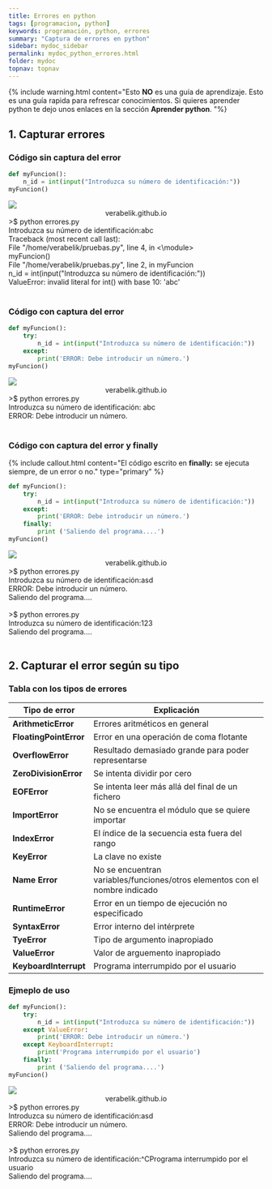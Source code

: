```yaml
---
title: Errores en python
tags: [programacion, python]
keywords: programación, python, errores
summary: "Captura de errores en python"
sidebar: mydoc_sidebar
permalink: mydoc_python_errores.html
folder: mydoc
topnav: topnav
---
```



{% include warning.html content="Esto <b>NO</b> es una guía de aprendizaje. Esto es una guía rapida para refrescar conocimientos. Si quieres aprender python te dejo unos enlaces en la sección <b>Aprender python</b>.
 "%}

## 1. Capturar errores
### Código sin captura del error
```python
def myFuncion():
    n_id = int(input("Introduzca su número de identificación:"))
myFuncion()
````
<!--TERMINAL-->
<link href="css/miEstilo.css" rel="stylesheet" type="text/css">
<div id="barra"><img src="images/terminal/botones.png" id="botones"><center id="texto_barra">verabelik.github.io</center></div>
<div id="terminal">
>$ python errores.py<br/>
Introduzca su número de identificación:abc<br/>
Traceback (most recent call last):<br/>
  File "/home/verabelik/pruebas.py", line 4, in <\module><br/>
    myFuncion()<br/>
  File "/home/verabelik/pruebas.py", line 2, in myFuncion<br/>
    n_id = int(input("Introduzca su número de identificación:"))<br/>
ValueError: invalid literal for int() with base 10: 'abc'<br/></div>
<br/>


### Código con captura del error
```python
def myFuncion():
    try:
        n_id = int(input("Introduzca su número de identificación:"))
    except:
        print('ERROR: Debe introducir un número.')
myFuncion()
````
<!--TERMINAL-->
<link href="css/miEstilo.css" rel="stylesheet" type="text/css">
<div id="barra"><img src="images/terminal/botones.png" id="botones"><center id="texto_barra">verabelik.github.io</center></div>
<div id="terminal">
>$ python errores.py<br/>
Introduzca su número de identificación: abc<br/>
ERROR: Debe introducir un número.<br/></div>
<br/>

### Código con captura del error y finally
{% include callout.html content="El código escrito en **finally:** se ejecuta siempre, de un error o no." type="primary" %}
```python
def myFuncion():
    try:
        n_id = int(input("Introduzca su número de identificación:"))
    except:
        print('ERROR: Debe introducir un número.')
    finally:
        print ('Saliendo del programa....')
myFuncion()
````
<!--TERMINAL-->
<link href="css/miEstilo.css" rel="stylesheet" type="text/css">
<div id="barra"><img src="images/terminal/botones.png" id="botones"><center id="texto_barra">verabelik.github.io</center></div>
<div id="terminal">
>$ python errores.py<br/>
Introduzca su número de identificación:asd<br/>
ERROR: Debe introducir un número.<br/>
Saliendo del programa....<br/><br/>
>$ python errores.py<br/>
Introduzca su número de identificación:123<br/>
Saliendo del programa....<br/></div>
<br/>

## 2. Capturar el error según su tipo
### Tabla con los tipos de errores

| Tipo de error | Explicación |
|--------|--------|
| <b>ArithmeticError</b> | Errores aritméticos en general |
| <b>FloatingPointError</b> | Error en una operación de coma flotante |
| <b>OverflowError</b> | Resultado demasiado grande para poder representarse |
| <b>ZeroDivisionError</b> | Se intenta dividir por cero |
| <b>EOFError</b> | Se intenta leer más allá del final de un fichero |
| <b>ImportError</b> | No se encuentra el módulo que se quiere importar |
| <b>IndexError</b> | El índice de la secuencia esta fuera del rango |
| <b>KeyError</b> | La clave no existe |
| <b>Name Error</b> | No se encuentran variables/funciones/otros elementos con el nombre indicado|
| <b>RuntimeError</b> | Error en un tiempo de ejecución no especificado |
| <b>SyntaxError</b> | Error interno del intérprete |
| <b>TyeError</b> | Tipo de argumento inapropiado |
| <b>ValueError</b> | Valor de arguemento inapropiado |
| <b>KeyboardInterrupt</b> | Programa interrumpido por el usuario |

### Ejmeplo de uso
```python
def myFuncion():
    try:
        n_id = int(input("Introduzca su número de identificación:"))
    except ValueError:
        print('ERROR: Debe introducir un número.')
    except KeyboardInterrupt:
        print('Programa interrumpido por el usuario')
    finally:
        print ('Saliendo del programa....')
myFuncion()
````

<!--TERMINAL-->
<link href="css/miEstilo.css" rel="stylesheet" type="text/css">
<div id="barra"><img src="images/terminal/botones.png" id="botones"><center id="texto_barra">verabelik.github.io</center></div>
<div id="terminal">
>$ python errores.py<br/>
Introduzca su número de identificación:asd<br/>
ERROR: Debe introducir un número.<br/>
Saliendo del programa....<br/><br/>
>$ python errores.py<br/>
Introduzca su número de identificación:^CPrograma interrumpido por el usuario<br/>
Saliendo del programa....<br/></div>
<br/>
